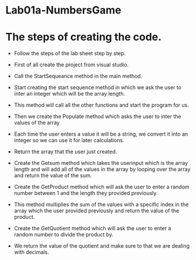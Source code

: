 # Lab01a-NumbersGame

<h1>The steps of creating the code.</h1>

- Follow the steps of the lab sheet step by step.

- First of all create the project from visual studio.

- Call the StartSequeance method in the main method.

- Start creating the start sequence method in which we ask the user to inter an integer which will be the array length.

- This method will call all the other functions and start the program for us.

- Then we create the Populate method which asks the user to inter the values of the array

- Each time the user enters a value it will be a string, we convert it into an integer so we can use it for later calculations.

- Return the array that the user just created.

- Create the Getsum method which takes the userinput which is the array length and will add all of the values in the array by looping over the array and return the value of the sum.

- Create the GetProduct method which will ask the user to enter a random number between 1 and the length they provided previously.

- This method multiplies the sum of the values with a specific index in the array which the user provided previously and return the value of the product.

- Create the GetQuotient method which will ask the user to enter a random number to divide the product by.

- We return the value of the quotient and make sure to that we are dealing with decimals.






